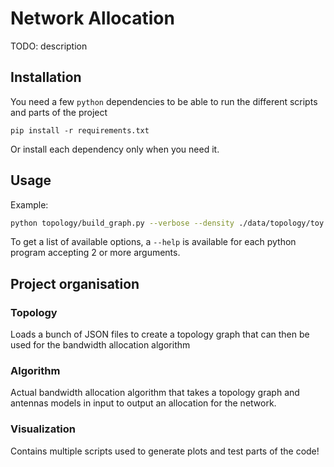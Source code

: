 # Network Allocation

TODO: description

## Installation

You need a few `python` dependencies to be able to run the different scripts and parts of the project

`pip install -r requirements.txt`

Or install each dependency only when you need it.

## Usage

Example:
```sh
python topology/build_graph.py --verbose --density ./data/topology/toy.json --antennas ./data/antennas/default.json --pathloss fs
```

To get a list of available options, a `--help` is available for each python program accepting 2 or more arguments.

## Project organisation

### Topology

Loads a bunch of JSON files to create a topology graph that can then be used for the bandwidth allocation algorithm

### Algorithm

Actual bandwidth allocation algorithm that takes a topology graph and antennas models in input to output an allocation for the network.

### Visualization

Contains multiple scripts used to generate plots and test parts of the code!

